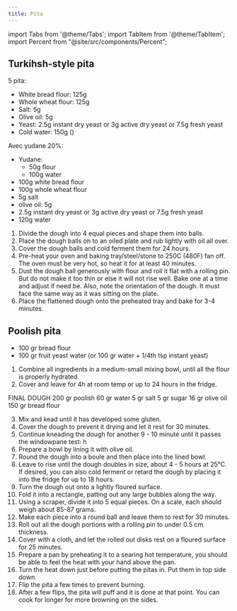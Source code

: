 ```yaml
---
title: Pita
---
```


import Tabs from '@theme/Tabs';
import TabItem from '@theme/TabItem';
import Percent from "@site/src/components/Percent";

## Turkihsh-style pita

5 pita:

- White bread flour: 125g
- Whole wheat flour: 125g
- Salt: 5g
- Olive oil: 5g
- Yeast: 2.5g instant dry yeast or 3g active dry yeast or 7.5g fresh yeast
- Cold water: 150g (<Percent value="150" reference="250" showSign />)

Avec yudane 20%:

- Yudane:
  - 50g flour
  - 100g water
- 100g white bread flour
- 100g whole wheat flour
- 5g salt
- olive oil: 5g
- 2.5g instant dry yeast or 3g active dry yeast or 7.5g fresh yeast
- 120g water <Percent value="170" reference="250" showSign />

1. Divide the dough into 4 equal pieces and shape them into balls.
1. Place the dough balls on to an oiled plate and rub lightly with oil all over.
1. Cover the dough balls and cold ferment them for 24 hours.
1. Pre-heat your oven and baking tray/steel/stone to 250C (480F) fan off. The oven must be very hot, so heat it for at least 40 minutes.
1. Dust the dough ball generously with flour and roll it flat with a rolling pin. But do not make it too thin or else it will not rise well. Bake one at a time and adjust if need be. Also, note the orientation of the dough. It must face the same way as it was sitting on the plate.
1. Place the flattened dough onto the preheated tray and bake for 3-4 minutes.

## Poolish pita

- 100 gr bread flour
- 100 gr fruit yeast water (or 100 gr water + 1/4th tsp instant yeast)

1. Combine all ingredients in a medium-small mixing bowl, until all the flour is properly hydrated.
2. Cover and leave for 4h at room temp or up to 24 hours in the fridge.

FINAL DOUGH
200 gr poolish
60 gr water
5 gr salt
5 gr sugar
16 gr olive oil
150 gr bread flour

3. Mix and kead until it has developed some gluten.
4. Cover the dough to prevent it drying and let it rest for 30 minutes.
5. Continue kneading the dough for another 9 - 10 minute until it passes the windowpane test: h
6. Prepare a bowl by lining it with olive oil.
7. Round the dough into a boule and then place into the lined bowl.
8. Leave to rise until the dough doubles  in size, about 4 - 5 hours at 25°C. If desired, you can also cold ferment or retard the dough by placing it into the fridge for up to 18 hours.
9. Turn the dough out onto a lightly floured surface.
10. Fold it into a rectangle, patting out any large bubbles along the way.
11. Using a scraper, divide it into 5 equal pieces. On a scale, each should weigh about 85-87 grams.
12. Make each piece into a round ball and leave them to rest for 30 minutes.
14. Roll out all the dough portions with a rolling pin to under 0.5 cm thickness.
15. Cover with a cloth, and let the rolled out disks rest on a floured surface for 25 minutes.
16. Prepare a pan by preheating it to a searing hot temperature, you should be able to feel the heat with your hand above the pan.
17. Turn the heat down just before putting the pitas in. Put them in top side down.
18. Flip the pita a few times to prevent burning.
19. After a few flips, the pita will puff and it is done at that point. You can cook for longer for more browning on the sides.
